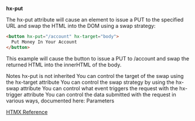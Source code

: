 **hx-put**

The hx-put attribute will cause an element to issue a PUT to the specified URL and swap the HTML into the DOM using a swap strategy:

```html
<button hx-put="/account" hx-target="body">
  Put Money In Your Account
</button>
```

This example will cause the button to issue a PUT to /account and swap the returned HTML into the innerHTML of the body.

Notes
hx-put is not inherited
You can control the target of the swap using the hx-target attribute
You can control the swap strategy by using the hx-swap attribute
You can control what event triggers the request with the hx-trigger attribute
You can control the data submitted with the request in various ways, documented here: Parameters

[HTMX Reference](https://htmx.org/attributes/hx-put/)
